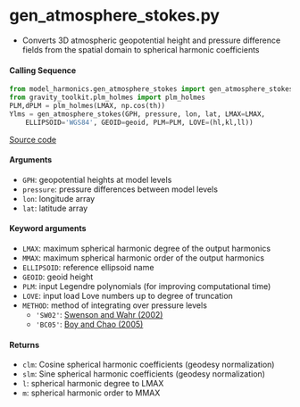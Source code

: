 gen_atmosphere_stokes.py
========================

 - Converts 3D atmospheric geopotential height and pressure difference fields from the spatial domain to spherical harmonic coefficients

#### Calling Sequence
```python
from model_harmonics.gen_atmosphere_stokes import gen_atmosphere_stokes
from gravity_toolkit.plm_holmes import plm_holmes
PLM,dPLM = plm_holmes(LMAX, np.cos(th))
Ylms = gen_atmosphere_stokes(GPH, pressure, lon, lat, LMAX=LMAX,
    ELLIPSOID='WGS84', GEOID=geoid, PLM=PLM, LOVE=(hl,kl,ll))
```
[Source code](https://github.com/tsutterley/model-harmonics/blob/main/model_harmonics/gen_atmosphere_stokes.py)

#### Arguments
- `GPH`: geopotential heights at model levels
- `pressure`: pressure differences between model levels
- `lon`: longitude array
- `lat`: latitude array

#### Keyword arguments
- `LMAX`:  maximum spherical harmonic degree of the output harmonics
- `MMAX`: maximum spherical harmonic order of the output harmonics
- `ELLIPSOID`: reference ellipsoid name
- `GEOID`: geoid height
- `PLM`: input Legendre polynomials (for improving computational time)
- `LOVE`: input load Love numbers up to degree of truncation
- `METHOD`: method of integrating over pressure levels
    * `'SW02'`: [Swenson and Wahr (2002)](https://doi.org/10.1029/2000JB000024)
    * `'BC05'`: [Boy and Chao (2005)](https://doi.org/10.1029/2002JB002333)

#### Returns
- `clm`: Cosine spherical harmonic coefficients (geodesy normalization)
- `slm`: Sine spherical harmonic coefficients (geodesy normalization)
- `l`: spherical harmonic degree to LMAX
- `m`: spherical harmonic order to MMAX

